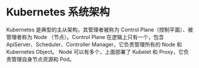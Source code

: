 # Kubernetes 系统架构

Kubernetes 是典型的主从架构，其管理者被称为 Control Plane（控制平面）、被管理者称为 Node （节点）。Control Plane 在逻辑上只有一个，包含 ApiServer、Scheduler、Controller Manager，它负责管理所有的 Node 和 Kubernetes Object。 Node 可以有多个，上面部署了 Kubelet 和 Proxy，它负责管理自身节点资源和 Pod。